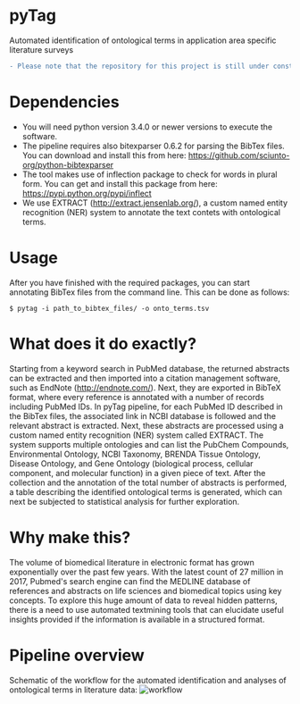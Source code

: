 # pyTag
Automated identification of ontological terms in application area specific literature surveys
```diff
- Please note that the repository for this project is still under construction!
```

# Dependencies
- You will need python version 3.4.0 or newer versions to execute the software.
- The pipeline requires also bitexparser 0.6.2 for parsing the BibTex files. You can download and install this from here: https://github.com/sciunto-org/python-bibtexparser
- The tool makes use of inflection package to check for words in plural form. You can get and install this package from here: https://pypi.python.org/pypi/inflect
- We use EXTRACT (http://extract.jensenlab.org/), a custom named entity recognition (NER) system to annotate the text contets with ontological terms.

# Usage
After you have finished with the required packages, you can start annotating BibTex files from the command line. This can be done as follows:

```
$ pytag -i path_to_bibtex_files/ -o onto_terms.tsv
```

# What does it do exactly?
Starting from a keyword search in PubMed database, the returned abstracts can be extracted and then imported into a citation management software, such as EndNote (http://endnote.com/). Next, they are exported in BibTeX format, where every reference is annotated with a number of records including PubMed IDs. In pyTag pipeline, for each PubMed ID described in the BibTex files, the associated link in NCBI database is followed and the relevant abstract is extracted. Next, these abstracts are processed using a custom named entity recognition (NER) system called EXTRACT. The system supports multiple ontologies and can list the PubChem Compounds, Environmental Ontology, NCBI Taxonomy, BRENDA Tissue Ontology, Disease Ontology, and Gene Ontology (biological process, cellular component, and molecular function) in a given piece of text. After the collection and the annotation of the total number of abstracts is performed, a table describing the identified ontological terms is generated, which can next be subjected to statistical analysis for further exploration.

# Why make this?
The volume of biomedical literature in electronic format has grown exponentially over the past few years. With the latest count of 27 million in 2017, Pubmed's search engine can find the MEDLINE database of references and abstracts on life sciences and biomedical topics using key concepts. To explore this huge amount of data to reveal hidden patterns, there is a need to use automated textmining tools that can elucidate useful insights provided if the information is available in a structured format. 

# Pipeline overview
Schematic of the workflow for the automated identification and analyses of ontological terms in literature data: 
![workflow](https://user-images.githubusercontent.com/30604050/28795721-d8093606-7632-11e7-82c1-ca86d2a7fedf.png)
